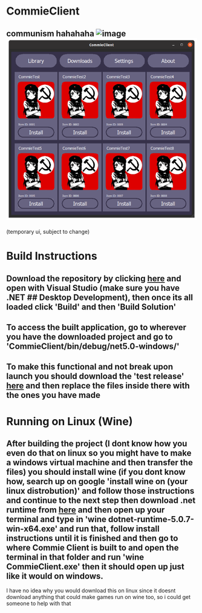 # CommieClient
## communism hahahaha ![image](https://user-images.githubusercontent.com/68202118/123335900-09dafd00-d53d-11eb-82db-84310da5c9c1.png) ![image](https://raw.githubusercontent.com/juaneth/CommieClient/master/LinuxCommieClient.png)
(temporary ui, subject to change)


# Build Instructions

## Download the repository by clicking [here](https://github.com/juaneth/CommieClient/archive/refs/heads/master.zip) and open with Visual Studio (make sure you have .NET ## Desktop Development), then once its all loaded click 'Build' and then 'Build Solution'

## To access the built application, go to wherever you have the downloaded project and go to 'CommieClient/bin/debug/net5.0-windows/'

## To make this functional and not break upon launch you should download the 'test release' [here](https://github.com/juaneth/CommieClient/releases/download/0.0.0/comclient-x64.zip) and then replace the files inside there with the ones you have made

# Running on Linux (Wine)

## After building the project (I dont know how you even do that on linux so you might have to make a windows virtual machine and then transfer the files) you should install wine (if you dont know how, search up on google 'install wine on (your linux distrobution)' and follow those instructions and continue to the next step then download .net runtime from [here](https://dotnet.microsoft.com/download/dotnet/thank-you/runtime-5.0.7-windows-x64-installer) and then open up your terminal and type in 'wine dotnet-runtime-5.0.7-win-x64.exe' and run that, follow install instructions until it is finished and then go to where Commie Client is built to and open the terminal in that folder and run 'wine CommieClient.exe' then it should open up just like it would on windows.

I have no idea why you would download this on linux since it doesnt download anything that could make games run on wine too, so i could get someone to help with that 
